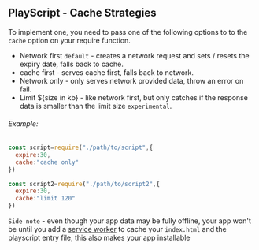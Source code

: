 PlayScript - Cache Strategies
---
To implement one, you need to pass one of the following options to to the `cache` option on your require function.

- Network first `default` - creates a network request and sets / resets the expiry date, falls back to cache.
- cache first - serves cache first, falls back to network.
- Network only - only serves network provided data, throw an error on fail.
- Limit ${size in kb} - like network first, but only catches if the response data is smaller than the limit size `experimental`.

###### Example:
```javascript
const script=require("./path/to/script",{
  expire:30,
  cache:"cache only"
})

const script2=require("./path/to/script2",{
  expire:30,
  cache:"limit 120"
})
```
`Side note` - even though your app data may be fully offline, your app won't be until you add a [service worker](./service-worker.md) to cache your `index.html` and the playscript entry file, this also makes your app installable 
